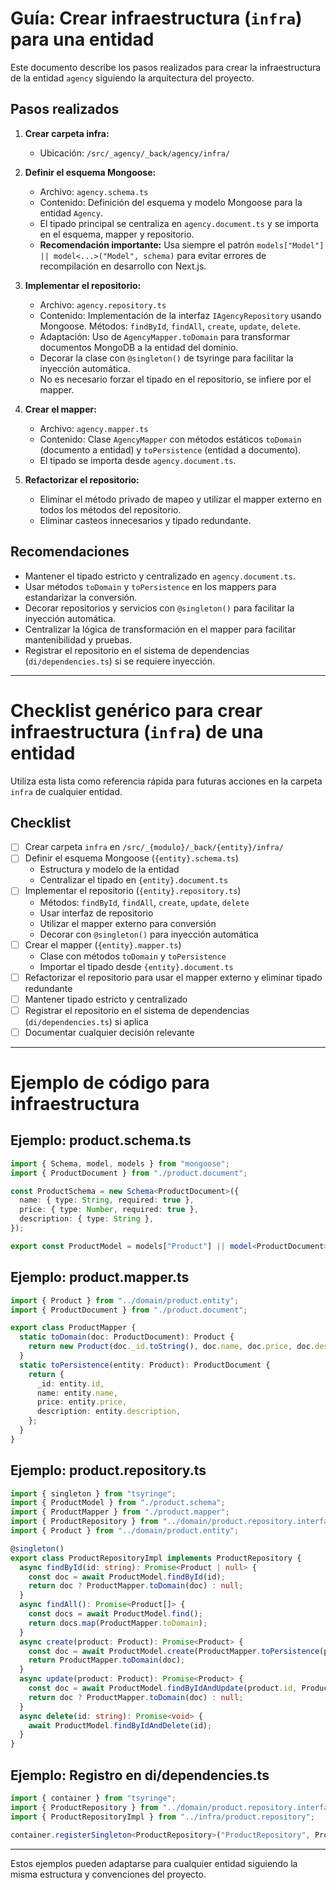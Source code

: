 # Guía: Crear infraestructura (`infra`) para una entidad

Este documento describe los pasos realizados para crear la infraestructura de la entidad `agency` siguiendo la arquitectura del proyecto.

## Pasos realizados

1. **Crear carpeta infra:**
   - Ubicación: `/src/_agency/_back/agency/infra/`

2. **Definir el esquema Mongoose:**
   - Archivo: `agency.schema.ts`
   - Contenido: Definición del esquema y modelo Mongoose para la entidad `Agency`.
   - El tipado principal se centraliza en `agency.document.ts` y se importa en el esquema, mapper y repositorio.
   - **Recomendación importante:** Usa siempre el patrón `models["Model"] || model<...>("Model", schema)` para evitar errores de recompilación en desarrollo con Next.js.

3. **Implementar el repositorio:**
   - Archivo: `agency.repository.ts`
   - Contenido: Implementación de la interfaz `IAgencyRepository` usando Mongoose. Métodos: `findById`, `findAll`, `create`, `update`, `delete`.
   - Adaptación: Uso de `AgencyMapper.toDomain` para transformar documentos MongoDB a la entidad del dominio.
   - Decorar la clase con `@singleton()` de tsyringe para facilitar la inyección automática.
   - No es necesario forzar el tipado en el repositorio, se infiere por el mapper.

4. **Crear el mapper:**
   - Archivo: `agency.mapper.ts`
   - Contenido: Clase `AgencyMapper` con métodos estáticos `toDomain` (documento a entidad) y `toPersistence` (entidad a documento).
   - El tipado se importa desde `agency.document.ts`.

5. **Refactorizar el repositorio:**
   - Eliminar el método privado de mapeo y utilizar el mapper externo en todos los métodos del repositorio.
   - Eliminar casteos innecesarios y tipado redundante.

## Recomendaciones
- Mantener el tipado estricto y centralizado en `agency.document.ts`.
- Usar métodos `toDomain` y `toPersistence` en los mappers para estandarizar la conversión.
- Decorar repositorios y servicios con `@singleton()` para facilitar la inyección automática.
- Centralizar la lógica de transformación en el mapper para facilitar mantenibilidad y pruebas.
- Registrar el repositorio en el sistema de dependencias (`di/dependencies.ts`) si se requiere inyección.

---

# Checklist genérico para crear infraestructura (`infra`) de una entidad

Utiliza esta lista como referencia rápida para futuras acciones en la carpeta `infra` de cualquier entidad.

## Checklist

- [ ] Crear carpeta `infra` en `/src/_{modulo}/_back/{entity}/infra/`
- [ ] Definir el esquema Mongoose (`{entity}.schema.ts`)
    - Estructura y modelo de la entidad
    - Centralizar el tipado en `{entity}.document.ts`
- [ ] Implementar el repositorio (`{entity}.repository.ts`)
    - Métodos: `findById`, `findAll`, `create`, `update`, `delete`
    - Usar interfaz de repositorio
    - Utilizar el mapper externo para conversión
    - Decorar con `@singleton()` para inyección automática
- [ ] Crear el mapper (`{entity}.mapper.ts`)
    - Clase con métodos `toDomain` y `toPersistence`
    - Importar el tipado desde `{entity}.document.ts`
- [ ] Refactorizar el repositorio para usar el mapper externo y eliminar tipado redundante
- [ ] Mantener tipado estricto y centralizado
- [ ] Registrar el repositorio en el sistema de dependencias (`di/dependencies.ts`) si aplica
- [ ] Documentar cualquier decisión relevante

---


# Ejemplo de código para infraestructura

## Ejemplo: product.schema.ts
```typescript
import { Schema, model, models } from "mongoose";
import { ProductDocument } from "./product.document";

const ProductSchema = new Schema<ProductDocument>({
  name: { type: String, required: true },
  price: { type: Number, required: true },
  description: { type: String },
});

export const ProductModel = models["Product"] || model<ProductDocument>("Product", ProductSchema);
```

## Ejemplo: product.mapper.ts
```typescript
import { Product } from "../domain/product.entity";
import { ProductDocument } from "./product.document";

export class ProductMapper {
  static toDomain(doc: ProductDocument): Product {
    return new Product(doc._id.toString(), doc.name, doc.price, doc.description);
  }
  static toPersistence(entity: Product): ProductDocument {
    return {
      _id: entity.id,
      name: entity.name,
      price: entity.price,
      description: entity.description,
    };
  }
}
```

## Ejemplo: product.repository.ts
```typescript
import { singleton } from "tsyringe";
import { ProductModel } from "./product.schema";
import { ProductMapper } from "./product.mapper";
import { ProductRepository } from "../domain/product.repository.interface";
import { Product } from "../domain/product.entity";

@singleton()
export class ProductRepositoryImpl implements ProductRepository {
  async findById(id: string): Promise<Product | null> {
    const doc = await ProductModel.findById(id);
    return doc ? ProductMapper.toDomain(doc) : null;
  }
  async findAll(): Promise<Product[]> {
    const docs = await ProductModel.find();
    return docs.map(ProductMapper.toDomain);
  }
  async create(product: Product): Promise<Product> {
    const doc = await ProductModel.create(ProductMapper.toPersistence(product));
    return ProductMapper.toDomain(doc);
  }
  async update(product: Product): Promise<Product> {
    const doc = await ProductModel.findByIdAndUpdate(product.id, ProductMapper.toPersistence(product), { new: true });
    return doc ? ProductMapper.toDomain(doc) : null;
  }
  async delete(id: string): Promise<void> {
    await ProductModel.findByIdAndDelete(id);
  }
}
```

## Ejemplo: Registro en di/dependencies.ts
```typescript
import { container } from "tsyringe";
import { ProductRepository } from "../domain/product.repository.interface";
import { ProductRepositoryImpl } from "../infra/product.repository";

container.registerSingleton<ProductRepository>("ProductRepository", ProductRepositoryImpl);
```

---
Estos ejemplos pueden adaptarse para cualquier entidad siguiendo la misma estructura y convenciones del proyecto.
